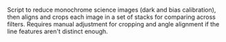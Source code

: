Script to reduce monochrome science images (dark and bias calibration), then aligns and crops each image in a set of stacks for comparing across filters. Requires manual adjustment for cropping and angle alignment if the line features aren't distinct enough.
